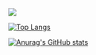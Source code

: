 <img src="https://capsule-render.vercel.app/api?type=rect&height=200&color=gradient&text=MIJIN'S%20GITHUB" />



[![Top Langs](https://github-readme-stats.vercel.app/api/top-langs/?username=JINILEEE)](https://github.com/anuraghazra/github-readme-stats)

[![Anurag's GitHub stats](https://github-readme-stats.vercel.app/api?username=JINILEEE)](https://github.com/anuraghazra/github-readme-stats)
